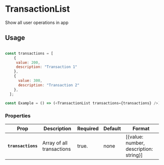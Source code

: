 # TransactionList

Show all user operations in app

## Usage

```js

const transactions = [
    {
     value: 200,
     description: "Transaction 1" 
    },
    {
      value: 300,
      description: "Transaction 2" 
    },
  ];
  
const Example = () => (<TransactionList transactions={transactions} />);
```

### Properties

| Prop                    | Description                      | Required      | Default | Format | 
| ----------------------- | ---------------------------------| ------------- | ------- | ------ |
| **`transactions`**      | Array of all transactions        | true.         | none    | [{value: number, description: string}] |
